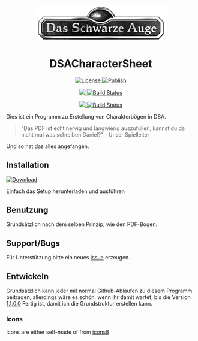 <p align="center"><img src="DSACharacterSheet.Core/Images/DSALogo.gif" alt="DSACharacterSheet Icon" width="350"></p>
<h1 align="center">DSACharacterSheet</h1>

<p align="center">
  <a href="https://github.com/lightlike/DSACharacterSheet/blob/master/LICENSE" target="_blank">
    <img src="https://img.shields.io/badge/License-MIT-blue.svg?style=flat-square" alt="License">
  </a>
  <a href="https://github.com/lightlike/DSACharacterSheet/tree/publish" target="_blank">
    <img src="https://img.shields.io/badge/Publish-ClickOnce-lightgrey.svg?style=flat-square" alt="Publish">
  </a>
</p>

<p align="center">
  <a href="https://lightlike.visualstudio.com/DSACharacterSheet/_build/index?context=mine&path=%5C&definitionId=2&_a=completed" target="_blank">
    <img src="https://img.shields.io/badge/%20-Release-yellowgreen.svg?style=flat-square">
  </a>
  <a href="https://lightlike.visualstudio.com/DSACharacterSheet/_build/index?context=mine&path=%5C&definitionId=2&_a=completed" target="_blank">
    <img src="https://lightlike.visualstudio.com/_apis/public/build/definitions/af40eca3-51a6-4d41-89f9-acfeafe7da4f/2/badge" alt="Build Status">
  </a>
</p>
<p align="center">
  <a href="https://lightlike.visualstudio.com/DSACharacterSheet/_build/index?context=mine&path=%5C&definitionId=5&_a=completed" target="_blank">
    <img src="https://img.shields.io/badge/%20-Beta-yellowgreen.svg?style=flat-square">
  </a>
  <a href="https://lightlike.visualstudio.com/DSACharacterSheet/_build/index?context=mine&path=%5C&definitionId=5&_a=completed" target="_blank">
    <img src="https://lightlike.visualstudio.com/_apis/public/build/definitions/af40eca3-51a6-4d41-89f9-acfeafe7da4f/5/badge" alt="Build Status">
  </a>
</p>


Dies ist ein Programm zu Erstellung von Charakterbögen in DSA.


>"Das PDF ist echt nervig und langwierig auszufüllen, kannst du da nicht mal was schreiben Daniel?" - Unser Spielleiter

Und so hat das alles angefangen.


## Installation

[![Download](https://img.shields.io/badge/%20-Download-green.svg?style=flat-square)](https://raw.githubusercontent.com/lightlikeD/DSACharacterSheet/publish/setup.exe)

Einfach das Setup herunterladen und ausführen

## Benutzung

Grundsätzlich nach dem selben Prinzip, wie den PDF-Bogen.

## Support/Bugs

Für Unterstützung bitte ein neues [Issue](https://github.com/lightlikeD/DSACharacterSheet/issues) erzeugen.

## Entwickeln

Grundsätzlich kann jeder mit normal Github-Abläufen zu diesem Programm beitragen, allerdings wäre es schön, wenn ihr damit wartet, bis die Version [1.1.0.0](https://github.com/lightlikeD/DSACharacterSheet/milestone/1) Fertig ist, damit ich die Grundstruktur erstellen kann.




### Icons

Icons are either self-made of from [icons8](https://icons8.de)